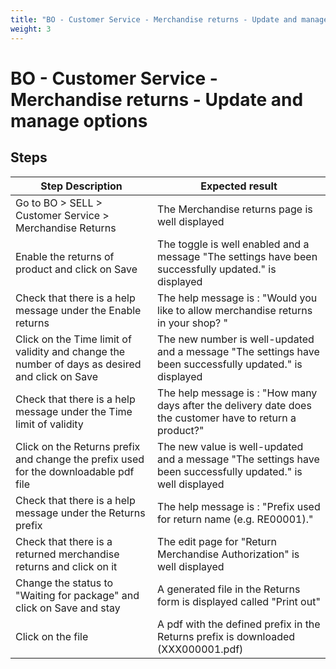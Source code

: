 ```yaml
---
title: "BO - Customer Service - Merchandise returns - Update and manage options"
weight: 3
---
```


# BO - Customer Service - Merchandise returns - Update and manage options
## Steps
| Step Description | Expected result |
| ----- | ----- |
| Go to BO > SELL > Customer Service > Merchandise Returns | The Merchandise returns page is well displayed |
| Enable the returns of product and click on Save | The toggle is well enabled and a message "The settings have been successfully updated." is displayed |
| Check that there is a help message under the Enable returns | The help message is : "Would you like to allow merchandise returns in your shop? " |
| Click on the Time limit of validity and change the number of days as desired and click on Save | The new number is well-updated and a message "The settings have been successfully updated." is displayed |
| Check that there is a help message under the Time limit of validity | The help message is : "How many days after the delivery date does the customer have to return a product?" |
| Click on the Returns prefix and change the prefix used for the downloadable pdf file | The new value is well-updated and a message "The settings have been successfully updated." is well displayed |
| Check that there is a help message under the Returns prefix | The help message is : "Prefix used for return name (e.g. RE00001)." |
| Check that there is a returned merchandise returns and click on it | The edit page for "Return Merchandise Authorization" is well displayed |
| Change the status to "Waiting for package" and click on Save and stay | A generated file in the Returns form is displayed called "Print out" |
| Click on the file | A pdf with the defined prefix in the Returns prefix is downloaded (XXX000001.pdf) |
